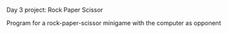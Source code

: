 Day 3 project: Rock Paper Scissor

Program for a rock-paper-scissor minigame with the computer as opponent